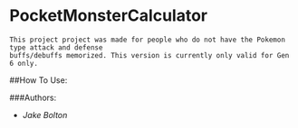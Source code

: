 # PocketMonsterCalculator
	This project project was made for people who do not have the Pokemon type attack and defense
	buffs/debuffs memorized. This version is currently only valid for Gen 6 only.

	
##How To Use:


###Authors:
- *Jake Bolton*